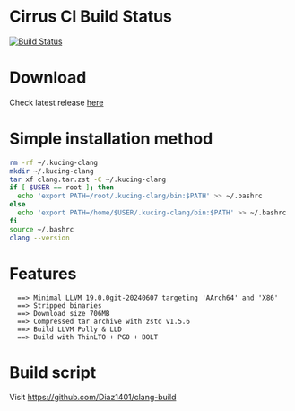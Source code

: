 # Cirrus CI Build Status
[![Build Status](https://api.cirrus-ci.com/github/Diaz1401/clang-build.svg?branch=main)](https://cirrus-ci.com/Diaz1401/clang-build)

# Download
Check latest release [here](https://github.com/Mengkernel/clang/releases/latest)

# Simple installation method
```bash
rm -rf ~/.kucing-clang
mkdir ~/.kucing-clang
tar xf clang.tar.zst -C ~/.kucing-clang
if [ $USER == root ]; then
  echo 'export PATH=/root/.kucing-clang/bin:$PATH' >> ~/.bashrc
else
  echo 'export PATH=/home/$USER/.kucing-clang/bin:$PATH' >> ~/.bashrc
fi
source ~/.bashrc
clang --version
```

# Features
```
  ==> Minimal LLVM 19.0.0git-20240607 targeting 'AArch64' and 'X86'
  ==> Stripped binaries
  ==> Download size 706MB
  ==> Compressed tar archive with zstd v1.5.6
  ==> Build LLVM Polly & LLD
  ==> Build with ThinLTO + PGO + BOLT
```
# Build script

  Visit https://github.com/Diaz1401/clang-build
